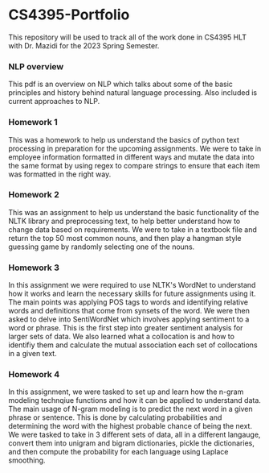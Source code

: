 # CS4395-Portfolio

This repository will be used to track all of the work done in CS4395 HLT with Dr. Mazidi for the 2023 Spring Semester.

### NLP overview

This pdf is an overview on NLP which talks about some of the basic principles and history behind natural language processing. Also included is current approaches to NLP.

### Homework 1

This was a homework to help us understand the basics of python text processing in preparation for the upcoming assignments. We were to take in employee information formatted in different ways and mutate the data into the same format by using regex to compare strings to ensure that each item was formatted in the right way.

### Homework 2

This was an assignment to help us understand the basic functionality of the NLTK library and preprocessing text, to help better understand how to change data based on requirements. We were to take in a textbook file and return the top 50 most common nouns, and then play a hangman style guessing game by randomly selecting one of the nouns.

### Homework 3

In this assignment we were required to use NLTK's WordNet to understand how it works and learn the necessary skills for future assignments using it. The main points was applying POS tags to words and identifying relative words and definitions that come from synsets of the word. We were then asked to delve into SentiWordNet which involves applying sentiment to a word or phrase. This is the first step into greater sentiment analysis for larger sets of data. We also learned what a collocation is and how to identifiy them and calculate the mutual association each set of collocations in a given text.

### Homework 4

In this assignment, we were tasked to set up and learn how the n-gram modeling technqiue functions and how it can be applied to understand data. The main usage of N-gram modeling is to predict the next word in a given phrase or sentence. This is done by calculating probabilities and determining the word with the highest probable chance of being the next. We were tasked to take in 3 different sets of data, all in a different langauge, convert them into unigram and bigram dictionaries, pickle the dictionaries, and then compute the probability for each language using Laplace smoothing.
